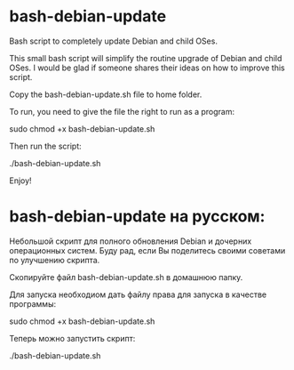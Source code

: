 # bash-debian-update
Bash script to completely update Debian and child OSes.

This small bash script will simplify the routine upgrade of Debian and child OSes.
I would be glad if someone shares their ideas on how to improve this script.

Copy the bash-debian-update.sh file to home folder.

To run, you need to give the file the right to run as a program:

sudo chmod +x bash-debian-update.sh

Then run the script:

./bash-debian-update.sh

Enjoy!

# bash-debian-update на русском:
Небольшой скрипт для полного обновления Debian и дочерних операционных систем.
Буду рад, если Вы поделитесь своими советами по улучшению скрипта.

Скопируйте файл bash-debian-update.sh в домашнюю папку.

Для запуска необходиом дать файлу права для запуска в качестве программы:

sudo chmod +x bash-debian-update.sh

Теперь можно запустить скрипт:

./bash-debian-update.sh

